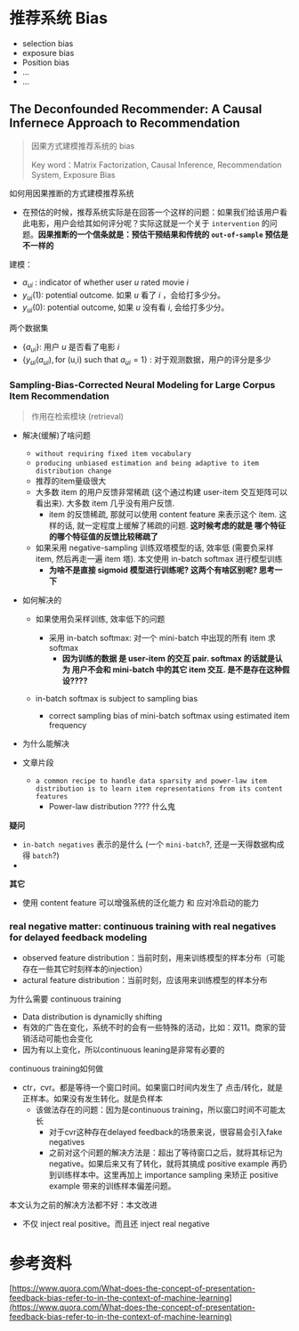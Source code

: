 

# 推荐系统 Bias

* selection bias
* exposure bias
* Position bias
* ...
* ...



## The Deconfounded Recommender: A Causal Infernece Approach to Recommendation

> 因果方式建模推荐系统的 bias
>
> Key word：Matrix Factorization, Causal Inference, Recommendation System, Exposure Bias

如何用因果推断的方式建模推荐系统

* 在预估的时候，推荐系统实际是在回答一个这样的问题：如果我们给该用户看此电影，用户会给其如何评分呢？实际这就是一个关于 `intervention` 的问题。**因果推断的一个信条就是：预估干预结果和传统的 `out-of-sample` 预估是不一样的**



建模：

* $a_{ui}$ : indicator of whether user $u$ rated movie $i$
* $y_{ui}(1)$: potential outcome. 如果 $u$ 看了 $i$ ，会给打多少分。
* $y_{ui}(0)$: potential outcome, 如果 $u$ 没有看 $i$, 会给打多少分。

两个数据集

* $\{a_{ui}\}$: 用户 $u$ 是否看了电影 $i$
* $\{y_{ui}(a_{ui}), \text{for (u,i) such that } a_{ui}=1 \}$ : 对于观测数据，用户的评分是多少





### Sampling-Bias-Corrected Neural Modeling for Large Corpus Item Recommendation

> 作用在检索模块 (retrieval)

* 解决(缓解)了啥问题

  * `without requiring fixed item vocabulary`
  * `producing unbiased estimation and being adaptive to item distribution change`
  * 推荐的item量级很大
  * 大多数 item  的用户反馈非常稀疏 (这个通过构建 user-item 交互矩阵可以看出来). 大多数 item 几乎没有用户反馈.
    * item 的反馈稀疏,  那就可以使用 content feature 来表示这个 item. 这样的话, 就一定程度上缓解了稀疏的问题. **这时候考虑的就是 哪个特征的哪个特征值的反馈比较稀疏了**
  * 如果采用 negative-sampling 训练双塔模型的话,  效率低 (需要负采样item, 然后再走一遍 item 塔). 本文使用 in-batch softmax 进行模型训练
    * **为啥不是直接 sigmoid 模型进行训练呢? 这两个有啥区别呢? 思考一下**

* 如何解决的

  * 如果使用负采样训练, 效率低下的问题

    * 采用 in-batch softmax: 对一个 mini-batch 中出现的所有 item 求 softmax
      * **因为训练的数据 是 user-item 的交互 pair. softmax 的话就是认为 用户不会和 mini-batch 中的其它 item 交互. 是不是存在这种假设????**

  * in-batch softmax is subject to sampling bias

    * correct sampling bias of mini-batch softmax using estimated item frequency

    

* 为什么能解决



* 文章片段
  * `a common recipe to handle data sparsity and power-law item distribution is to learn item representations from its content features`
    * Power-law distribution ???? 什么鬼



**疑问**

* `in-batch negatives` 表示的是什么  (一个 `mini-batch`?, 还是一天得数据构成得 `batch`?)
* 

**其它**

* 使用 content feature 可以增强系统的泛化能力  和 应对冷启动的能力



### real negative matter: continuous training with real negatives for delayed feedback modeling



* observed feature distribution：当前时刻，用来训练模型的样本分布（可能存在一些其它时刻样本的injection）
* actural feature distribution：当前时刻，应该用来训练模型的样本分布



为什么需要 continuous training

* Data distribution is dynamiclly shifting
* 有效的广告在变化，系统不时的会有一些特殊的活动，比如：双11。商家的营销活动可能也会变化
* 因为有以上变化，所以continuous leaning是非常有必要的



 continuous training如何做

* ctr，cvr。都是等待一个窗口时间。如果窗口时间内发生了 点击/转化，就是正样本。如果没有发生转化。就是负样本
  * 该做法存在的问题：因为是continuous training，所以窗口时间不可能太长
    * 对于cvr这种存在delayed feedback的场景来说，很容易会引入fake negatives
    * 之前对这个问题的解决方法是：超出了等待窗口之后，就将其标记为 negative。如果后来又有了转化，就将其搞成 positive example 再扔到训练样本中。这里再加上 importance sampling 来矫正 positive example 带来的训练样本偏差问题。



本文认为之前的解决方法都不好：本文改进

* 不仅 inject real positive。而且还 inject real negative    





# 参考资料

[https://www.quora.com/What-does-the-concept-of-presentation-feedback-bias-refer-to-in-the-context-of-machine-learning](https://www.quora.com/What-does-the-concept-of-presentation-feedback-bias-refer-to-in-the-context-of-machine-learning)